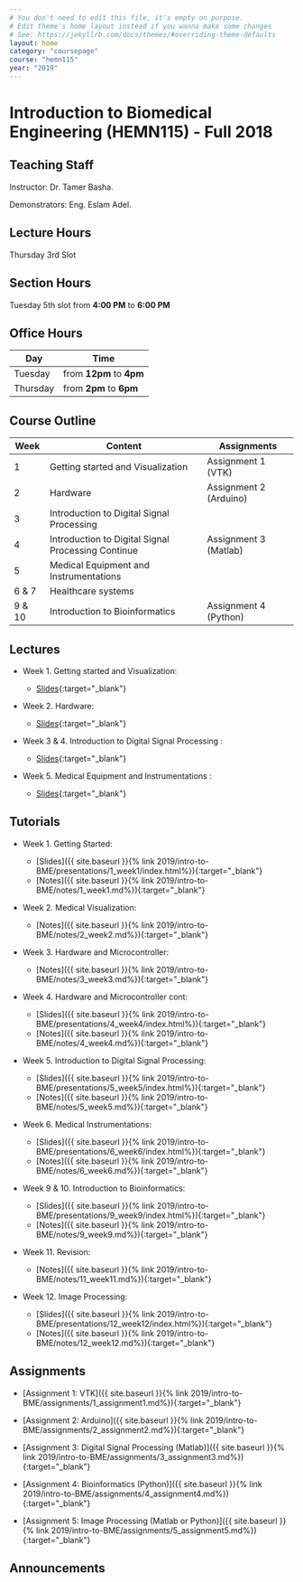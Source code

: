 ```yaml
---
# You don't need to edit this file, it's empty on purpose.
# Edit theme's home layout instead if you wanna make some changes
# See: https://jekyllrb.com/docs/themes/#overriding-theme-defaults
layout: home
category: "coursepage"
course: "hemn115"
year: "2019"
---
```

# Introduction to Biomedical Engineering \(HEMN115\) - Full 2018

## Teaching Staff

Instructor: Dr. Tamer Basha.

Demonstrators:  Eng. Eslam Adel.  

## Lecture Hours

Thursday 3rd Slot

## Section Hours

Tuesday 5th slot from **4:00 PM** to **6:00 PM**

## Office Hours

| Day | Time |
|-----|-----------|
| Tuesday | from **12pm** to **4pm** |
| Thursday | from **2pm** to **6pm** |

## Course Outline

| Week | Content |  Assignments
|------|-----------------|-----|
|   1  | Getting started and Visualization| Assignment 1 (VTK)  |
|   2  | Hardware  | Assignment 2 (Arduino) |
|   3  | Introduction to Digital Signal Processing |                |
|   4  | Introduction to  Digital Signal Processing Continue | Assignment 3 (Matlab) |
|   5  | Medical Equipment and Instrumentations| |
|   6 & 7  | Healthcare systems | |
|   9 & 10 | Introduction to Bioinformatics | Assignment 4 (Python)| 

## Lectures

* Week 1. Getting started and Visualization:
  * [Slides](https://drive.google.com/file/d/1_wbntX6paGuHWO4Paw_6vCL9F-qKYfcj/view){:target="_blank"}

* Week 2. Hardware:
  * [Slides](https://drive.google.com/file/d/1qawBaJB1UD0EoNVO1J-yMorHTgXydczc/view){:target="_blank"}

* Week 3 & 4. Introduction to Digital Signal Processing	:
  * [Slides](https://drive.google.com/file/d/1_IxlcYG0IxfJwMpr7i2NWxuE1FLOuryP/view?usp=sharing){:target="_blank"}

* Week 5. Medical Equipment and Instrumentations :
  * [Slides](https://drive.google.com/file/d/1YCy3uMgmWBBKtVWKoxGyIObrvIKhEY5a/view){:target="_blank"}


## Tutorials

* Week 1. Getting Started:
  * [Slides]({{ site.baseurl }}{% link 2019/intro-to-BME/presentations/1_week1/index.html%}){:target="_blank"}
  * [Notes]({{ site.baseurl }}{% link 2019/intro-to-BME/notes/1_week1.md%}){:target="_blank"}

* Week 2. Medical Visualization:
  * [Notes]({{ site.baseurl }}{% link 2019/intro-to-BME/notes/2_week2.md%}){:target="_blank"}

* Week 3. Hardware and Microcontroller:
  * [Notes]({{ site.baseurl }}{% link 2019/intro-to-BME/notes/3_week3.md%}){:target="_blank"}

* Week 4. Hardware and Microcontroller cont:
  * [Slides]({{ site.baseurl }}{% link 2019/intro-to-BME/presentations/4_week4/index.html%}){:target="_blank"}
  * [Notes]({{ site.baseurl }}{% link 2019/intro-to-BME/notes/4_week4.md%}){:target="_blank"}

* Week 5. Introduction to Digital Signal Processing:
  * [Slides]({{ site.baseurl }}{% link 2019/intro-to-BME/presentations/5_week5/index.html%}){:target="_blank"}
  * [Notes]({{ site.baseurl }}{% link 2019/intro-to-BME/notes/5_week5.md%}){:target="_blank"}

* Week 6. Medical Instrumentations:
  * [Slides]({{ site.baseurl }}{% link 2019/intro-to-BME/presentations/6_week6/index.html%}){:target="_blank"}
  * [Notes]({{ site.baseurl }}{% link 2019/intro-to-BME/notes/6_week6.md%}){:target="_blank"}

* Week 9 & 10. Introduction to Bioinformatics:
  * [Slides]({{ site.baseurl }}{% link 2019/intro-to-BME/presentations/9_week9/index.html%}){:target="_blank"}
  * [Notes]({{ site.baseurl }}{% link 2019/intro-to-BME/notes/9_week9.md%}){:target="_blank"}

* Week 11. Revision:

  * [Notes]({{ site.baseurl }}{% link 2019/intro-to-BME/notes/11_week11.md%}){:target="_blank"}

* Week 12. Image Processing:
  * [Slides]({{ site.baseurl }}{% link 2019/intro-to-BME/presentations/12_week12/index.html%}){:target="_blank"}
  * [Notes]({{ site.baseurl }}{% link 2019/intro-to-BME/notes/12_week12.md%}){:target="_blank"}


## Assignments 

* [Assignment 1: VTK]({{ site.baseurl }}{% link 2019/intro-to-BME/assignments/1_assignment1.md%}){:target="_blank"}

* [Assignment 2: Arduino]({{ site.baseurl }}{% link 2019/intro-to-BME/assignments/2_assignment2.md%}){:target="_blank"}

* [Assignment 3: Digital Signal Processing (Matlab)]({{ site.baseurl }}{% link 2019/intro-to-BME/assignments/3_assignment3.md%}){:target="_blank"}

* [Assignment 4: Bioinformatics (Python)]({{ site.baseurl }}{% link 2019/intro-to-BME/assignments/4_assignment4.md%}){:target="_blank"}

* [Assignment 5: Image Processing (Matlab or Python)]({{ site.baseurl }}{% link 2019/intro-to-BME/assignments/5_assignment5.md%}){:target="_blank"}


## Announcements

